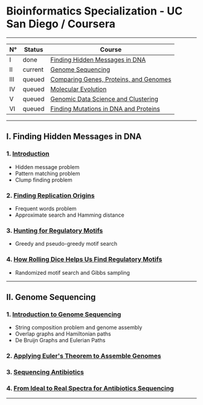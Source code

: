 # Bioinformatics Specialization - UC San Diego / Coursera

---

N°  | Status | Course |
--- | --- | --- |
I   | done | [Finding Hidden Messages in DNA](https://www.coursera.org/learn/dna-analysis)
II  | current | [Genome Sequencing](https://www.coursera.org/learn/genome-sequencing)
III | queued | [Comparing Genes, Proteins, and Genomes](https://www.coursera.org/learn/comparing-genomes) |
IV  | queued | [Molecular Evolution](https://www.coursera.org/learn/molecular-evolution) |
V   | queued | [Genomic Data Science and Clustering](https://www.coursera.org/learn/genomic-data) |
VI  | queued | [Finding Mutations in DNA and Proteins](https://www.coursera.org/learn/dna-mutations) |

<!--
VII | queued | [Bioinformatics Capstone: Big Data in Biology](https://www.coursera.org/learn/bioinformatics-project) |
-->

---
## I. Finding Hidden Messages in DNA

### 1. [Introduction](https://stepik.org/course/604)
+ Hidden message problem
+ Pattern matching problem
+ Clump finding problem

### 2. [Finding Replication Origins](https://stepik.org/course/605)
+ Frequent words problem
+ Approximate search and Hamming distance

### 3. [Hunting for Regulatory Motifs](https://stepik.org/course/606)
+ Greedy and pseudo-greedy motif search

### 4. [How Rolling Dice Helps Us Find Regulatory Motifs](https://stepik.org/course/607)
+ Randomized motif search and Gibbs sampling

---
## II. Genome Sequencing

### 1. [Introduction to Genome Sequencing](https://stepik.org/course/608)
+ String composition problem and genome assembly
+ Overlap graphs and Hamiltonian paths
+ De Bruijn Graphs and Eulerian Paths

### 2. [Applying Euler's Theorem to Assemble Genomes](https://stepik.org/course/609)
### 3. [Sequencing Antibiotics](https://stepik.org/course/610)
### 4. [From Ideal to Real Spectra for Antibiotics Sequencing](https://stepik.org/course/611)
---

